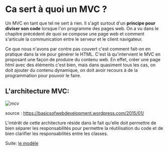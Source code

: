 # Ca sert à quoi un MVC ?

Un MVC en tant que tel ne sert à rien. Il s'agit surtout d'un **principe pour diviser son code** lorsque l'on programme des pages web.
On a vu dans le chapitre précédent de quoi se compose une page web et comment s'articule la communication entre le serveur et le client navigateur.

Ce que nous n'avons par contre pas couvert c'est  comment fait-on en pratique dans la vie pour générer le HTML. C'est là qu'intervient le MVC en proposant une façon de produire du contenu web. En effet, créer une page html avec des éléments c'est bien, mais dans quasiment tous les cas, on doit ajouter du contenu dynamique, on doit avoir recours à de la programmation pour pouvoir le faire.

## L'architecture MVC:
![mcv](https://basicsofwebdevelopment.files.wordpress.com/2015/01/mvc_role_diagram.png)

source : https://basicsofwebdevelopment.wordpress.com/2015/01/

L'intérêt de cette architecture réside dans le fait qu'elle doit permettre de bien séparer les responsabilités pour permettre la réutilisation du code et de bien clarifier les responsabilités entre les classes.

Suite: [le modèle](./02-le-model.md)
